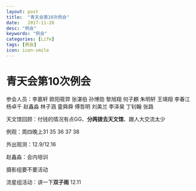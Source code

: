 ```yaml
---
layout: post
title:  "青天会第10次例会"
date:   2017-11-26
desc: "例会"
keywords: "例会"
categories: [Life]
tags: [例会]
icon: icon-smile
---
```


# 青天会第10次例会

参会人员：李嘉轩  欧阳筱羿  张湛伯  孙博勋  黎旭翔  何子麒  朱明轩  王靖翔  李春江  杨卓千  赵鑫淼 林子涵 童舜舜 傅哲明 刘美兰 李泽昊 丁钊翰 张路

天文馆回顾：付钱的情况有点GG、**分两拨去天文馆**、跟人大交流太少

例观：周四晚上31 35 36 37 38 





外出观测：12.9/12.16

赵鑫淼：会内培训

摄影组要不要活动

流星组活动：讲一下**双子雨**  12.11